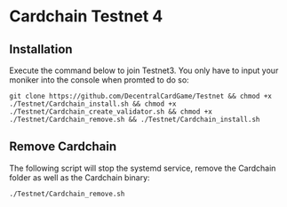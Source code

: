 # Cardchain Testnet 4


## Installation

Execute the command below to join Testnet3. You only have to input your moniker into the console when promted to do so:

```
git clone https://github.com/DecentralCardGame/Testnet && chmod +x ./Testnet/Cardchain_install.sh && chmod +x ./Testnet/Cardchain_create_validator.sh && chmod +x ./Testnet/Cardchain_remove.sh && ./Testnet/Cardchain_install.sh
```

## Remove Cardchain

The following script will stop the systemd service, remove the Cardchain folder as well as the Cardchain binary:

```
./Testnet/Cardchain_remove.sh
```
